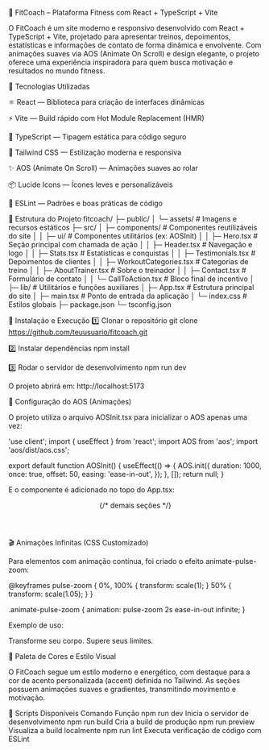 💪 FitCoach – Plataforma Fitness com React + TypeScript + Vite

O FitCoach é um site moderno e responsivo desenvolvido com React + TypeScript + Vite, projetado para apresentar treinos, depoimentos, estatísticas e informações de contato de forma dinâmica e envolvente.
Com animações suaves via AOS (Animate On Scroll) e design elegante, o projeto oferece uma experiência inspiradora para quem busca motivação e resultados no mundo fitness.

🚀 Tecnologias Utilizadas

⚛️ React
 — Biblioteca para criação de interfaces dinâmicas

⚡ Vite
 — Build rápido com Hot Module Replacement (HMR)

💎 TypeScript
 — Tipagem estática para código seguro

🎨 Tailwind CSS
 — Estilização moderna e responsiva

✨ AOS (Animate On Scroll)
 — Animações suaves ao rolar

📦 Lucide Icons
 — Ícones leves e personalizáveis

🧠 ESLint
 — Padrões e boas práticas de código

📂 Estrutura do Projeto
fitcoach/
├─ public/
│   └─ assets/               # Imagens e recursos estáticos
├─ src/
│   ├─ components/           # Componentes reutilizáveis do site
│   │   ├─ ui/               # Componentes utilitários (ex: AOSInit)
│   │   ├─ Hero.tsx          # Seção principal com chamada de ação
│   │   ├─ Header.tsx        # Navegação e logo
│   │   ├─ Stats.tsx         # Estatísticas e conquistas
│   │   ├─ Testimonials.tsx  # Depoimentos de clientes
│   │   ├─ WorkoutCategories.tsx # Categorias de treino
│   │   ├─ AboutTrainer.tsx  # Sobre o treinador
│   │   ├─ Contact.tsx       # Formulário de contato
│   │   └─ CallToAction.tsx  # Bloco final de incentivo
│   ├─ lib/                  # Utilitários e funções auxiliares
│   ├─ App.tsx               # Estrutura principal do site
│   ├─ main.tsx              # Ponto de entrada da aplicação
│   └─ index.css             # Estilos globais
├─ package.json
└─ tsconfig.json

🧩 Instalação e Execução
1️⃣ Clonar o repositório
git clone https://github.com/teuusuario/fitcoach.git

2️⃣ Instalar dependências
npm install

3️⃣ Rodar o servidor de desenvolvimento
npm run dev


O projeto abrirá em: http://localhost:5173

🧠 Configuração do AOS (Animações)

O projeto utiliza o arquivo AOSInit.tsx para inicializar o AOS apenas uma vez:

'use client';
import { useEffect } from 'react';
import AOS from 'aos';
import 'aos/dist/aos.css';

export default function AOSInit() {
  useEffect(() => {
    AOS.init({
      duration: 1000,
      once: true,
      offset: 50,
      easing: 'ease-in-out',
    });
  }, []);
  return null;
}


E o componente é adicionado no topo do App.tsx:

<main className="min-h-screen">
  <AOSInit />
  <Header />
  <Hero />
  {/* demais seções */}
</main>

🎬 Animações Infinitas (CSS Customizado)

Para elementos com animação contínua, foi criado o efeito animate-pulse-zoom:

@keyframes pulse-zoom {
  0%, 100% { transform: scale(1); }
  50% { transform: scale(1.05); }
}

.animate-pulse-zoom {
  animation: pulse-zoom 2s ease-in-out infinite;
}


Exemplo de uso:

<div className="mt-10 p-6 bg-accent/10 border border-accent/20 rounded-xl animate-pulse-zoom">
  Transforme seu corpo. Supere seus limites.
</div>

🌈 Paleta de Cores e Estilo Visual

O FitCoach segue um estilo moderno e energético, com destaque para a cor de acento personalizada (accent) definida no Tailwind.
As seções possuem animações suaves e gradientes, transmitindo movimento e motivação.

🧰 Scripts Disponíveis
Comando	Função
npm run dev	Inicia o servidor de desenvolvimento
npm run build	Cria a build de produção
npm run preview	Visualiza a build localmente
npm run lint	Executa verificação de código com ESLint